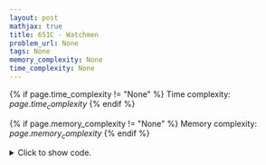 ```yaml
---
layout: post
mathjax: true
title: 651C - Watchmen
problem_url: None
tags: None
memory_complexity: None
time_complexity: None
---
```




{% if page.time_complexity != "None" %}
Time complexity: ${{ page.time_complexity }}$
{% endif %}

{% if page.memory_complexity != "None" %}
Memory complexity: ${{ page.memory_complexity }}$
{% endif %}

<details>
<summary>
<p style="display:inline">Click to show code.</p>
</summary>
```cpp
{% raw %}
using namespace std;
using ll = long long;
using ii = pair<int, int>;
using vi = vector<int>;
template <typename InputIterator,
          typename T = typename iterator_traits<InputIterator>::value_type>
void read_n(InputIterator it, int n)
{
    copy_n(istream_iterator<T>(cin), n, it);
}
template <typename InputIterator,
          typename T = typename iterator_traits<InputIterator>::value_type>
void write(InputIterator first, InputIterator last, const char *delim = "\n")
{
    copy(first, last, ostream_iterator<T>(cout, delim));
}
int main(void)
{
    ios::sync_with_stdio(false), cin.tie(NULL);
    auto fv = [](ii a, ii b) { return a.first < b.first; };
    auto sv = [](ii a, ii b) { return a.second < b.second; };
    int n;
    cin >> n;
    vector<ii> xy(n);
    for (auto &[x, y] : xy)
        cin >> x >> y;
    ll ans = 0;
    sort(begin(xy), end(xy), fv);
    int i = 0;
    while (i < n)
    {
        int j = i, cur = xy[i].first;
        while (j < n and cur == xy[j].first)
            ++j;
        ll k = j - i;
        ans += (k * (k - 1)) / 2;
        i = j;
    }
    i = 0;
    sort(begin(xy), end(xy), sv);
    while (i < n)
    {
        int j = i, cur = xy[i].second;
        while (j < n and cur == xy[j].second)
            ++j;
        ll k = j - i;
        ans += (k * (k - 1)) / 2;
        i = j;
    }
    i = 0;
    sort(begin(xy), end(xy));
    while (i < n)
    {
        int j = i;
        ii cur = xy[i];
        while (j < n and cur == xy[j])
            ++j;
        ll k = j - i;
        ans -= (k * (k - 1)) / 2;
        i = j;
    }
    cout << ans << endl;
    return 0;
}

{% endraw %}
```
</details>

